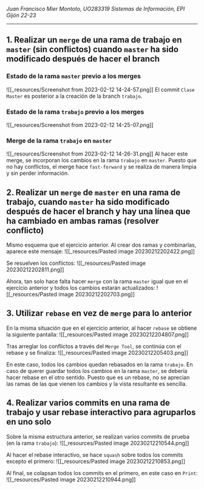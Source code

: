 *Juan Francisco Mier Montoto, UO283319*
*Sistemas de Información, EPI Gijón 22-23*

---

## 1. Realizar un `merge` de una rama de trabajo en `master` (sin conflictos) cuando `master` ha sido modificado después de hacer el branch
### Estado de la rama `master` previo a los merges
![[_resources/Screenshot from 2023-02-12 14-24-57.png]]
El commit `Clase Master`  es posterior a la creación de la branch `trabajo`.

### Estado de la rama `trabajo` previo a los merges
![[_resources/Screenshot from 2023-02-12 14-25-07.png]]

### Merge de la rama `trabajo` en `master`
![[_resources/Screenshot from 2023-02-12 14-26-31.png]]
Al hacer este merge, se incorporan los cambios en la rama `trabajo` en `master`.
Puesto que no hay conflictos, el merge hace `fast-forward` y se realiza de manera limpia y sin perder información.

## 2. Realizar un `merge` de `master` en una rama de trabajo, cuando `master` ha sido modificado después de hacer el branch y hay una línea que ha cambiado en ambas ramas (resolver conflicto)
Mismo esquema que el ejercicio anterior. Al crear dos ramas y combinarlas, aparece este mensaje:
![[_resources/Pasted image 20230212202422.png]]

Se resuelven los conflictos:
![[_resources/Pasted image 20230212202811.png]]

Ahora, tan solo hace falta hacer `merge` con la rama `master` igual que en el ejercicio anterior y todos los cambios estarán actualizados:
![[_resources/Pasted image 20230212202703.png]]


## 3. Utilizar `rebase` en vez de `merge` para lo anterior
En la misma situación que en el ejercicio anterior, al hacer `rebase` se obtiene la siguiente pantalla:
![[_resources/Pasted image 20230212204807.png]]

Tras arreglar los conflictos a través del `Merge Tool`, se continúa con el rebase y se finaliza:
![[_resources/Pasted image 20230212205403.png]]

En este caso, todos los cambios quedan rebasados en la rama `trabajo`. En caso de querer guardar todos los cambios en la rama `master`, se debería hacer rebase en el otro sentido.
Puesto que es un rebase, no se aprecian las ramas de las que vienen los cambios y la vista resultante es sencilla.

## 4. Realizar varios commits en una rama de trabajo y usar rebase interactivo para agruparlos en uno solo
Sobre la misma estructura anterior, se realizan varios commits de prueba (en la rama `trabajo`):
![[_resources/Pasted image 20230212210544.png]]

Al hacer el rebase interactivo, se hace `squash` sobre todos los commits excepto el primero:
![[_resources/Pasted image 20230212210853.png]]

Al final, se colapsan todos los commits en el primero, en este caso en `Print`:
![[_resources/Pasted image 20230212210944.png]]


